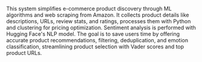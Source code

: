 This system simplifies e-commerce product discovery through ML algorithms and web scraping from Amazon. It collects product details like descriptions, URLs, review stats, and ratings, processes them with Python and clustering for pricing optimization. Sentiment analysis is performed with Hugging Face's NLP model. The goal is to save users time by offering accurate product recommendations, filtering, deduplication, and emotion classification, streamlining product selection with Vader scores and top product URLs.
